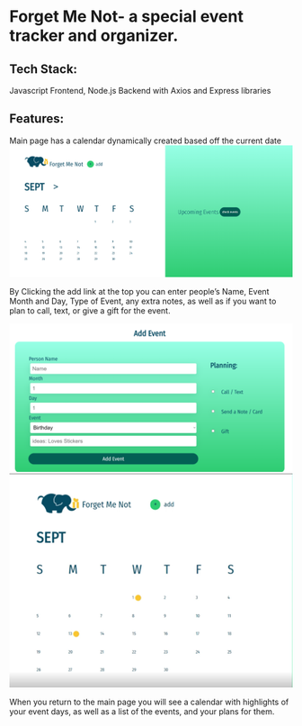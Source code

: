 # Forget Me Not- a special event tracker and organizer.


## Tech Stack: 
Javascript Frontend, Node.js Backend with Axios and Express libraries

## Features:
Main page has a calendar dynamically created based off the current date 
![Main Page](/main.png)

By Clicking the add link at the top you can enter people’s Name, Event Month and Day, Type of Event, any extra notes, as well as if you want to plan to call, text, or give a gift for the event.

![Add Event Page](/addEvent.png)
![Calendar with Events](/calendar.png)

When you return to the main page you will see a calendar with highlights of your event days, as well as a list of the events, and your plans for them.